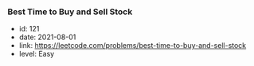### Best Time to Buy and Sell Stock

* id: 121
* date: 2021-08-01
* link: https://leetcode.com/problems/best-time-to-buy-and-sell-stock
* level: Easy
